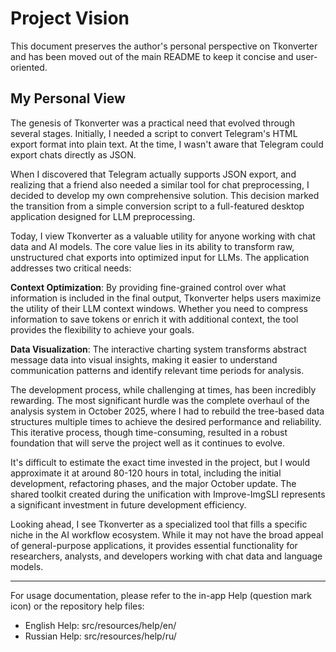 # Project Vision

This document preserves the author's personal perspective on Tkonverter and has been moved out of the main README to keep it concise and user-oriented.

## My Personal View

The genesis of Tkonverter was a practical need that evolved through several stages. Initially, I needed a script to convert Telegram's HTML export format into plain text. At the time, I wasn't aware that Telegram could export chats directly as JSON.

When I discovered that Telegram actually supports JSON export, and realizing that a friend also needed a similar tool for chat preprocessing, I decided to develop my own comprehensive solution. This decision marked the transition from a simple conversion script to a full-featured desktop application designed for LLM preprocessing.

Today, I view Tkonverter as a valuable utility for anyone working with chat data and AI models. The core value lies in its ability to transform raw, unstructured chat exports into optimized input for LLMs. The application addresses two critical needs:

**Context Optimization**: By providing fine-grained control over what information is included in the final output, Tkonverter helps users maximize the utility of their LLM context windows. Whether you need to compress information to save tokens or enrich it with additional context, the tool provides the flexibility to achieve your goals.

**Data Visualization**: The interactive charting system transforms abstract message data into visual insights, making it easier to understand communication patterns and identify relevant time periods for analysis.

The development process, while challenging at times, has been incredibly rewarding. The most significant hurdle was the complete overhaul of the analysis system in October 2025, where I had to rebuild the tree-based data structures multiple times to achieve the desired performance and reliability. This iterative process, though time-consuming, resulted in a robust foundation that will serve the project well as it continues to evolve.

It's difficult to estimate the exact time invested in the project, but I would approximate it at around 80-120 hours in total, including the initial development, refactoring phases, and the major October update. The shared toolkit created during the unification with Improve-ImgSLI represents a significant investment in future development efficiency.

Looking ahead, I see Tkonverter as a specialized tool that fills a specific niche in the AI workflow ecosystem. While it may not have the broad appeal of general-purpose applications, it provides essential functionality for researchers, analysts, and developers working with chat data and language models.

---

For usage documentation, please refer to the in-app Help (question mark icon) or the repository help files:
- English Help: src/resources/help/en/
- Russian Help: src/resources/help/ru/
